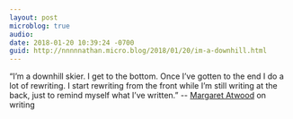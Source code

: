 ```yaml
---
layout: post
microblog: true
audio: 
date: 2018-01-20 10:39:24 -0700
guid: http://nnnnnathan.micro.blog/2018/01/20/im-a-downhill.html
---
```

“I’m a downhill skier. I get to the bottom. Once I’ve gotten to the end I do a lot of rewriting. I start rewriting from the front while I’m still writing at the back, just to remind myself what I’ve written.” -- [Margaret Atwood](https://www.theguardian.com/books/2018/jan/20/margaret-atwood-i-am-not-a-prophet-science-fiction-is-about-now) on writing
